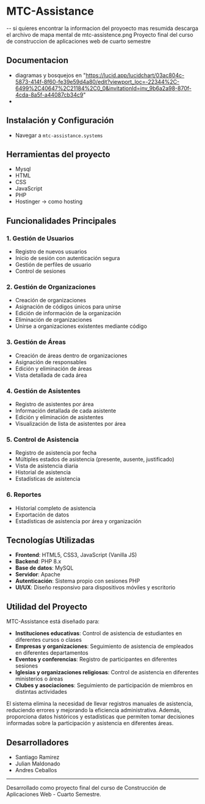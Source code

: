 # MTC-Assistance 
-- si quieres encontrar la informacion del proyoecto mas resumida descarga el archivo de mapa mental de mtc-assistence.png
Proyecto final del curso de construccion de aplicaciones web de cuarto semestre

## Documentacion 
- diagramas y bosquejos en "https://lucid.app/lucidchart/03ac804c-5873-414f-8f60-fe39e59d4a80/edit?viewport_loc=-22344%2C-6499%2C40647%2C21184%2C0_0&invitationId=inv_9b6a2a98-870f-4cda-8a5f-a44087cb34c9"
- 
## Instalación y Configuración
- Navegar a `mtc-assistance.systems`

## Herramientas del proyecto
- Mysql
- HTML
- CSS
- JavaScript
- PHP
- Hostinger -> como hosting

## Funcionalidades Principales

### 1. Gestión de Usuarios
- Registro de nuevos usuarios
- Inicio de sesión con autenticación segura
- Gestión de perfiles de usuario
- Control de sesiones

### 2. Gestión de Organizaciones
- Creación de organizaciones
- Asignación de códigos únicos para unirse
- Edición de información de la organización
- Eliminación de organizaciones
- Unirse a organizaciones existentes mediante código

### 3. Gestión de Áreas
- Creación de áreas dentro de organizaciones
- Asignación de responsables
- Edición y eliminación de áreas
- Vista detallada de cada área

### 4. Gestión de Asistentes
- Registro de asistentes por área
- Información detallada de cada asistente
- Edición y eliminación de asistentes
- Visualización de lista de asistentes por área

### 5. Control de Asistencia
- Registro de asistencia por fecha
- Múltiples estados de asistencia (presente, ausente, justificado)
- Vista de asistencia diaria
- Historial de asistencia
- Estadísticas de asistencia

### 6. Reportes
- Historial completo de asistencia
- Exportación de datos
- Estadísticas de asistencia por área y organización

## Tecnologías Utilizadas
- **Frontend**: HTML5, CSS3, JavaScript (Vanilla JS)
- **Backend**: PHP 8.x
- **Base de datos**: MySQL
- **Servidor**: Apache
- **Autenticación**: Sistema propio con sesiones PHP
- **UI/UX**: Diseño responsivo para dispositivos móviles y escritorio

## Utilidad del Proyecto

MTC-Assistance está diseñado para:

- **Instituciones educativas**: Control de asistencia de estudiantes en diferentes cursos o clases
- **Empresas y organizaciones**: Seguimiento de asistencia de empleados en diferentes departamentos
- **Eventos y conferencias**: Registro de participantes en diferentes sesiones
- **Iglesias y organizaciones religiosas**: Control de asistencia en diferentes ministerios o áreas
- **Clubes y asociaciones**: Seguimiento de participación de miembros en distintas actividades

El sistema elimina la necesidad de llevar registros manuales de asistencia, reduciendo errores y mejorando la eficiencia administrativa. Además, proporciona datos históricos y estadísticas que permiten tomar decisiones informadas sobre la participación y asistencia en diferentes áreas.

## Desarrolladores
- Santiago Ramirez
- Julian Maldonado
- Andres Ceballos

---

Desarrollado como proyecto final del curso de Construcción de Aplicaciones Web - Cuarto Semestre.
